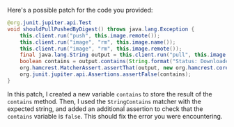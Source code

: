 Here's a possible patch for the code you provided:
```java
@org.junit.jupiter.api.Test
void shouldPullPushedByDigest() throws java.lang.Exception {
    this.client.run("push", this.image.remote());
    this.client.run("image", "rm", this.image.name());
    this.client.run("image", "rm", this.image.remote());
    final java.lang.String output = this.client.run("pull", this.image.remoteByDigest());
    boolean contains = output.contains(String.format("Status: Downloaded newer image for %s", this.image.remoteByDigest()));
    org.hamcrest.MatcherAssert.assertThat(output, new org.hamcrest.core.StringContains("Status: Downloaded newer image for " + this.image.remoteByDigest()));
    org.junit.jupiter.api.Assertions.assertFalse(contains);
}
```
In this patch, I created a new variable `contains` to store the result of the `contains` method. Then, I used the `StringContains` matcher with the expected string, and added an additional assertion to check that the `contains` variable is `false`. This should fix the error you were encountering.